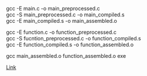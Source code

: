 gcc -E main.c -o main_preprocessed.c  
gcc -S main_preprocessed.c -o main_compiled.s  
gcc -E main_compiled.s -o main_assembled.o    

  
  
gcc -E function.c -o function_preprocessed.c  
gcc -S fucntion_preprocessed.c -o function_compiled.s  
gcc -E function_compiled.s -o function_assembled.o  
     
gcc main_assembled.o function_assembled.o exe    


[Link](https://www.cs.hmc.edu/~geoff/classes/hmc.cs070.200009/notes/multi-file.html)
